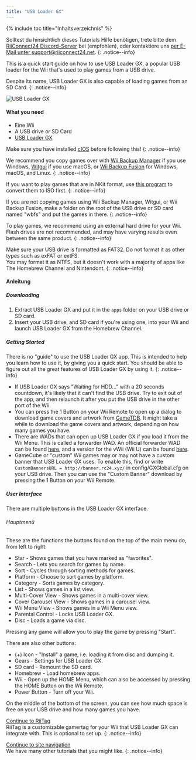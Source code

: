 ```yaml
---
title: "USB Loader GX"
---
```


{% include toc title="Inhaltsverzeichnis" %}

Solltest du hinsichtlich dieses Tutorials Hilfe benötigen, trete bitte dem [RiiConnect24 Discord-Server](https://discord.gg/rc24) bei (empfohlen), oder kontaktiere uns [per E-Mail unter support@riiconnect24.net](mailto:support@riiconnect24.net).
{: .notice--info}

This is a quick start guide on how to use USB Loader GX, a popular USB loader for the Wii that's used to play games from a USB drive.

Despite its name, USB Loader GX is also capable of loading games from an SD Card.
{: .notice--info}

![USB Loader GX](/images/usbloadergx.png)

#### What you need

* Eine Wii
* A USB drive or SD Card
* [USB Loader GX](https://hbb1.oscwii.org/hbb/usbloader_gx/usbloader_gx.zip)

Make sure you have installed [cIOS](/cios) before following this!
{: .notice--info}

We recommend you copy games over with [Wii Backup Manager](/wiibackupmanager) if you use Windows, [Witgui](https://desairem.com/wordpress/category/witgui-download/) if you use macOS, or [Wii Backup Fusion](https://github.com/larsenv/Wii-Backup-Fusion) for Windows, macOS, and Linux.
{: .notice--info}

If you want to play games that are in NKit format, use [this program](https://gbatemp.net/download/nkit.36157/) to convert them to ISO first.
{: .notice--info}

If you are not copying games using Wii Backup Manager, Witgui, or Wii Backup Fusion, make a folder on the root of the USB drive or SD card named "wbfs" and put the games in there.
{: .notice--info}

To play games, we recommend using an external hard drive for your Wii. Flash drives are not recommended, and may have varying results even between the same product.
{: .notice--info}

Make sure your USB drive is formatted as FAT32. Do not format it as other types such as exFAT or extFS. <br>You may format it as NTFS, but it doesn't work with a majority of apps like The Homebrew Channel and Nintendont.
{: .notice--info}

#### Anleitung

##### Downloading

1. Extract USB Loader GX and put it in the `apps` folder on your USB drive or SD card.
2. Insert your USB drive, and SD card if you're using one, into your Wii and launch USB Loader GX from the Homebrew Channel.

##### Getting Started

There is no "guide" to use the USB Loader GX app. This is intended to help you learn how to use it, by giving you a quick start. You should be able to figure out all the great features of USB Loader GX by using it.
{: .notice--info}

* If USB Loader GX says "Waiting for HDD..." with a 20 seconds countdown, it's likely that it can't find the USB drive. Try to exit out of the app, and then relaunch it after you put the USB drive in the other port of the Wii.
* You can press the 1 Button on your Wii Remote to open up a dialog to download game covers and artwork from [GameTDB](https://gametdb.com/). It might take a while to download the game covers and artwork, depending on how many games you have.
* There are WADs that can open up USB Loader GX if you load it from the Wii Menu. This is called a forwarder WAD. An official forwarder WAD can be found [here](https://sourceforge.net/projects/usbloadergx/files/Releases/Forwarders/USB%20Loader%20GX-UNEO_Forwarder_5_1_AHBPROT.wad), and a version for the vWii (Wii U) can be found [here](https://sourceforge.net/projects/usbloadergx/files/Releases/Forwarders/USB%20Loader%20GX-UNEO_Forwarder_5_1_AHBPROT_vWii%20%28Fix%29.wad).
* GameCube or "custom" Wii games may or may not have a custom banner that USB Loader GX uses. To enable this, find or write `CustomBannersURL = http://banner.rc24.xyz/` in config/GXGlobal.cfg on your USB drive. Then you can use the "Custom Banner" download by pressing the 1 Button on your Wii Remote.

##### User Interface

There are multiple buttons in the USB Loader GX interface.

###### Hauptmenü

These are the functions the buttons found on the top of the main menu do, from left to right:

* Star - Shows games that you have marked as "favorites".
* Search - Lets you search for games by name.
* Sort - Cycles through sorting methods for games.
* Platform - Choose to sort games by platform.
* Category - Sorts games by category.
* List - Shows games in a list view.
* Multi-Cover View - Shows games in a multi-cover view.
* Cover Carousel View - Shows games in a carousel view.
* Wii Menu View - Shows games in a Wii Menu view.
* Parental Control - Locks USB Loader GX.
* Disc - Loads a game via disc.

Pressing any game will allow you to play the game by pressing "Start".

There are also other buttons:

* (+) Icon - "Install" a game, i.e. loading it from disc and dumping it.
* Gears - Settings for USB Loader GX.
* SD card - Remount the SD card.
* Homebrew - Load homebrew apps.
* Wii - Open up the HOME Menu, which can also be accessed by pressing the HOME Button on the Wii Remote.
* Power Button - Turn off your Wii.

On the middle of the bottom of the screen, you can see how much space is free on your USB drive and how many games you have.

[Continue to RiiTag](riitag)<br> RiiTag is a customizable gamertag for your Wii that USB Loader GX can integrate with. This is optional to set up.
{: .notice--info}

[Continue to site navigation](site-navigation)<br> We have many other tutorials that you might like.
{: .notice--info}
